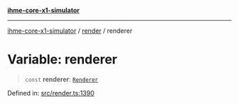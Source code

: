 [**ihme-core-x1-simulator**](../../README.md)

***

[ihme-core-x1-simulator](../../modules.md) / [render](../README.md) / renderer

# Variable: renderer

> `const` **renderer**: [`Renderer`](../classes/Renderer.md)

Defined in: [src/render.ts:1390](https://github.com/ProgrammIt/CPU-Simulator/blob/7552359f9aa6207ad192c9a5fcb9c9063dd40c2c/src/render.ts#L1390)
